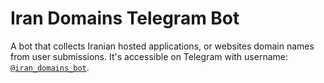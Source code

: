 # Iran Domains Telegram Bot

A bot that collects Iranian hosted applications, or websites domain names from user submissions.
It's accessible on Telegram with username: [`@iran_domains_bot`](http://t.me/iran_domains_bot).
